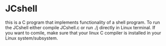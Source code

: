 # JCshell

this is a C program that implements functionality of a shell program.
To run the JCshell either compile JCshell.c or run ./j directly in Linux terminal.
If you want to comile, make sure that your linux C compiler is installed in your Linux system/subsystem.
